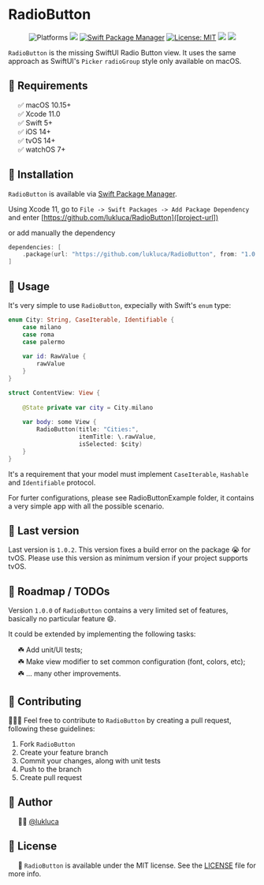 # RadioButton

<p align="center">
    <img src="https://img.shields.io/badge/platform-iOS | macOS-blue.svg?style=flat" alt="Platforms" />
    <img src="https://img.shields.io/badge/Swift-5-orange.svg" />
    <a href="https://swift.org/package-manager"><img src="https://img.shields.io/badge/SPM-Compatible-brightgreen.svg?style=flat" alt="Swift Package Manager" /></a>
    <a href=[license-url]><img src="http://img.shields.io/badge/license-MIT-blue.svg?style=flat" alt="License: MIT" /></a>
    <a href=[user-url]=><img src="https://img.shields.io/badge/contact-@lukluca-blue.svg?style=flat"/></a>
    <a href="https://makeapullrequest.com"><img src="https://img.shields.io/badge/PRs-welcome-brightgreen.svg?style=flat-square" /></a>
</p>

`RadioButton` is the missing SwiftUI Radio Button view. It uses the same approach as SwiftUI's `Picker` `radioGroup` style only available on macOS.

## 🔷 Requirements

&nbsp;&nbsp;&nbsp;&nbsp;&nbsp;✅ macOS 10.15+  
&nbsp;&nbsp;&nbsp;&nbsp;&nbsp;✅ Xcode 11.0  
&nbsp;&nbsp;&nbsp;&nbsp;&nbsp;✅ Swift 5+  
&nbsp;&nbsp;&nbsp;&nbsp;&nbsp;✅ iOS 14+  
&nbsp;&nbsp;&nbsp;&nbsp;&nbsp;✅ tvOS 14+  
&nbsp;&nbsp;&nbsp;&nbsp;&nbsp;✅ watchOS 7+

## 🔷 Installation

`RadioButton` is available via [Swift Package Manager](https://swift.org/package-manager).

Using Xcode 11, go to `File -> Swift Packages -> Add Package Dependency` and enter [https://github.com/lukluca/RadioButton]([project-url]) 

or add manually the dependency

```swift
dependencies: [
    .package(url: "https://github.com/lukluca/RadioButton", from: "1.0.1")
]
```

## 🔷 Usage

It's very simple to use `RadioButton`, expecially with Swift's  `enum` type:

```Swift
enum City: String, CaseIterable, Identifiable {
    case milano
    case roma
    case palermo
    
    var id: RawValue {
        rawValue
    }
} 

struct ContentView: View {
    
    @State private var city = City.milano
    
    var body: some View {
        RadioButton(title: "Cities:",
                    itemTitle: \.rawValue,
                    isSelected: $city)
    }
}
```

It's a requirement that your model must implement `CaseIterable`, `Hashable` and `Identifiable` protocol.

For furter configurations, please see RadioButtonExample folder, it contains a very simple app with all the possible scenario. 

## 🔷 Last version

Last version is  `1.0.2`. This version fixes a build error on the package :sob: for tvOS. Please use this version as minimum version if your project supports tvOS.

## 🔷 Roadmap / TODOs

Version `1.0.0` of `RadioButton` contains a very limited set of features, basically no particular feature :smile:.

It could be extended by implementing the following tasks:

&nbsp;&nbsp;&nbsp;&nbsp;&nbsp;☘️ Add unit/UI tests;  
&nbsp;&nbsp;&nbsp;&nbsp;&nbsp;☘️ Make view modifier to set common configuration (font, colors, etc); 
&nbsp;&nbsp;&nbsp;&nbsp;&nbsp;☘️ ... many other improvements.

## 🔷 Contributing

👨🏻‍🔧 Feel free to contribute to `RadioButton` by creating a pull request, following these guidelines:

1. Fork `RadioButton`
2. Create your feature branch
3. Commit your changes, along with unit tests
4. Push to the branch
5. Create pull request


## 🔷 Author

&nbsp;&nbsp;&nbsp;&nbsp;&nbsp;👨‍💻 [@lukluca]([user-url])

## 🔷 License

&nbsp;&nbsp;&nbsp;&nbsp;&nbsp;📄 `RadioButton` is available under the MIT license. See the [LICENSE]([license-url]) file for more info.


[license-url]: LICENSE
[user-url]: https://github.com/lukluca
[project-url]: https://github.com/lukluca/RadioButton
